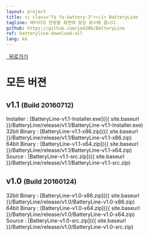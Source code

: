 ```yaml
---
layout: project
title: <i class="fa fa-battery-3"></i> BatteryLine
tagline: 배터리의 잔량을 화면에 항상 표시해 줍니다.
github: https://github.com/ied206/BatteryLine
ref: batteryline-download-all
lang: ko
---
```


<a href="{{ site.baseurl }}/BatteryLine" class="btn-dark"><i class="fa fa-fw fa-chevron-left"></i>&nbsp;&nbsp;뒤로가기</a>

# <i class="fa fa-fw fa-history"></i> 모든 버젼

## v1.1 <small>(Build 20160712)</small>
Installer : [BatteryLine-v1.1-Installer.exe]({{ site.baseurl }}/BatteryLine/release/v1.1/BatteryLine-v1.1-Installer.exe)  
32bit Binary : [BatteryLine-v1.1-x86.zip]({{ site.baseurl }}/BatteryLine/release/v1.1/BatteryLine-v1.1-x86.zip)  
64bit Binary : [BatteryLine-v1.1-x64.zip]({{ site.baseurl }}/BatteryLine/release/v1.1/BatteryLine-v1.1-x64.zip)  
Source : [BatteryLine-v1.1-src.zip]({{ site.baseurl }}/BatteryLine/release/v1.1/BatteryLine-v1.1-src.zip)  

## v1.0 <small>(Build 20160124)</small>
32bit Binary : [BatteryLine-v1.0-x86.zip]({{ site.baseurl }}/BatteryLine/release/v1.0/BatteryLine-v1.0-x86.zip)  
64bit Binary : [BatteryLine-v1.0-x64.zip]({{ site.baseurl }}/BatteryLine/release/v1.0/BatteryLine-v1.0-x64.zip)  
Source : [BatteryLine-v1.0-src.zip]({{ site.baseurl }}/BatteryLine/release/v1.0/BatteryLine-v1.0-src.zip)  
